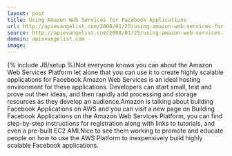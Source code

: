 ```yaml
---
layout: post
title: Using Amazon Web Services for Facebook Applications
url: http://apievangelist.com/2008/01/25/using-amazon-web-services-for-facebook-applications/
source: http://apievangelist.com/2008/01/25/using-amazon-web-services-for-facebook-applications/
domain: apievangelist.com
image: 
---
```

{% include JB/setup %}Not everyone knows you can about the Amazon Web Services Platform let alone that you can use it to create highly scalable applications for Facebook.Amazon Web Services is an ideal hosting environment for these applications. Developers can start small, test and prove out their ideas, and then rapidly add processing and storage resources as they develop an audience.Amazon is talking about building Facebook Applications on AWS and you can visit a new page on Building Facebook Applications on the Amazon Web Services Platform, you can find step-by-step instructions for registration along with links to tutorials, and even a pre-built EC2 AMI.Nice to see them working to promote and educate people on how to use the AWS Platform to inexpensively build highly scalable Facebook applications.